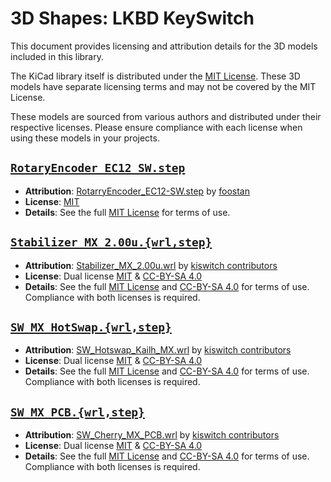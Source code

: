 # 3D Shapes: LKBD KeySwitch

This document provides licensing and attribution details for the 3D models included in this library.

The KiCad library itself is distributed under the [MIT License](/LICENSE). These 3D models have separate licensing terms and may not be covered by the MIT License.

These models are sourced from various authors and distributed under their respective licenses. Please ensure compliance with each license when using these models in your projects.

## [`RotaryEncoder_EC12_SW.step`](./RotaryEncoder_EC12_SW.step)

- **Attribution**: [RotarryEncoder_EC12-SW.step](https://github.com/foostan/kbd/blob/main/kicad-packages3D/kbd.3dshapes/RotarryEncoder_EC12-SW.step) by [foostan](https://github.com/foostan)
- **License**: [MIT](https://github.com/foostan/kbd/blob/main/LICENSE)
- **Details**: See the full [MIT License](https://opensource.org/licenses/MIT) for terms of use.

## [`Stabilizer_MX_2.00u.{wrl,step}`](./Stabilizer_MX_2.00u.wrl)

- **Attribution**: [Stabilizer_MX_2.00u.wrl](https://github.com/kiswitch/kiswitch/blob/main/library/3dmodels/3d-library.3dshapes/Stabilizer_MX_2.00u.wrl) by [kiswitch contributors](https://github.com/kiswitch/kiswitch/contributors)
- **License**: Dual license [MIT](https://github.com/kiswitch/kiswitch/blob/main/LICENSE-MIT) & [CC-BY-SA 4.0](https://github.com/kiswitch/kiswitch/blob/main/LICENSE-CC-BY-SA)
- **Details**: See the full [MIT License](https://opensource.org/licenses/MIT) and [CC-BY-SA 4.0](https://creativecommons.org/licenses/by-sa/4.0/) for terms of use. Compliance with both licenses is required.

## [`SW_MX_HotSwap.{wrl,step}`](./SW_MX_HotSwap.wrl)

- **Attribution**: [SW_Hotswap_Kailh_MX.wrl](https://github.com/kiswitch/kiswitch/blob/main/library/3dmodels/3d-library.3dshapes/SW_Hotswap_Kailh_MX.wrl) by [kiswitch contributors](https://github.com/kiswitch/kiswitch/contributors)
- **License**: Dual license [MIT](https://github.com/kiswitch/kiswitch/blob/main/LICENSE-MIT) & [CC-BY-SA 4.0](https://github.com/kiswitch/kiswitch/blob/main/LICENSE-CC-BY-SA)
- **Details**: See the full [MIT License](https://opensource.org/licenses/MIT) and [CC-BY-SA 4.0](https://creativecommons.org/licenses/by-sa/4.0/) for terms of use. Compliance with both licenses is required.

## [`SW_MX_PCB.{wrl,step}`](./SW_MX_PCB.wrl)

- **Attribution**: [SW_Cherry_MX_PCB.wrl](https://github.com/kiswitch/kiswitch/blob/main/library/3dmodels/3d-library.3dshapes/SW_Cherry_MX_PCB.wrl) by [kiswitch contributors](https://github.com/kiswitch/kiswitch/contributors)
- **License**: Dual license [MIT](https://github.com/kiswitch/kiswitch/blob/main/LICENSE-MIT) & [CC-BY-SA 4.0](https://github.com/kiswitch/kiswitch/blob/main/LICENSE-CC-BY-SA)
- **Details**: See the full [MIT License](https://opensource.org/licenses/MIT) and [CC-BY-SA 4.0](https://creativecommons.org/licenses/by-sa/4.0/) for terms of use. Compliance with both licenses is required.
